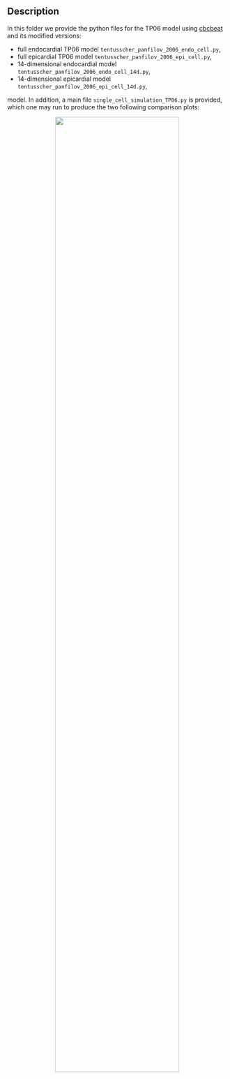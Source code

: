 ## Description 

In this folder we provide the python files for the TP06 model using [cbcbeat](https://github.com/ComputationalPhysiology/cbcbeat) and its modified versions:
- full endocardial TP06 model `tentusscher_panfilov_2006_endo_cell.py`,
- full epicardial TP06 model `tentusscher_panfilov_2006_epi_cell.py`,
- 14-dimensional endocardial model `tentusscher_panfilov_2006_endo_cell_14d.py`,
- 14-dimensional epicardial model `tentusscher_panfilov_2006_epi_cell_14d.py`,

model. In addition, a main file `single_cell_simulation_TP06.py` is provided, which one may run to produce the two following comparison plots:

<p align="center">
<img src="https://github.com/andreerhardt/cardiac-dynamics-of-the-TP06-model-with-focus-on-EADs/blob/main/media/comparison.png" width="75%"/>
</p>
